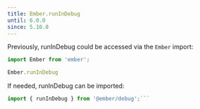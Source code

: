 ```yaml
---
title: Ember.runInDebug
until: 6.0.0
since: 5.10.0
---
```



Previously, runInDebug could be accessed via the `Ember` import:
```js
import Ember from 'ember';

Ember.runInDebug

```

 If needed, runInDebug can be imported:
```js
import { runInDebug } from '@ember/debug';```
